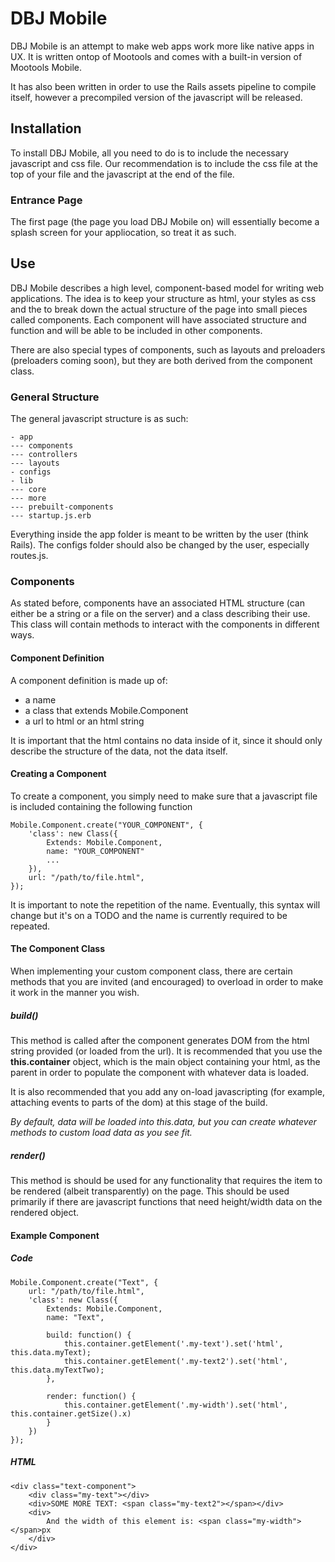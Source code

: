 DBJ Mobile
==========

DBJ Mobile is an attempt to make web apps work more like native apps in UX. It is written ontop of Mootools and comes with a built-in version of Mootools Mobile.

It has also been written in order to use the Rails assets pipeline to compile itself, however a precompiled version of the javascript will be released.

Installation
------------

To install DBJ Mobile, all you need to do is to include the necessary javascript and css file. Our recommendation is to include the css file at the top of your file and the javascript at the end of the file. 

### Entrance Page

The first page (the page you load DBJ Mobile on) will essentially become a splash screen for your appliocation, so treat it as such.


Use
---

DBJ Mobile describes a high level, component-based model for writing web applications. The idea is to keep your structure as html, your styles as css and the to break down the actual structure of the page into small pieces called components. Each component will have associated structure and function and will be able to be included in other components.

There are also special types of components, such as layouts and preloaders (preloaders coming soon), but they are both derived from the component class.

### General Structure

The general javascript structure is as such:

    - app
    --- components
    --- controllers
    --- layouts
    - configs
    - lib
    --- core
    --- more
    --- prebuilt-components
    --- startup.js.erb

Everything inside the app folder is meant to be written by the user (think Rails). The configs folder should also be changed by the user, especially routes.js.

### Components

As stated before, components have an associated HTML structure (can either be a string or a file on the server) and a class describing their use. This class will contain methods to interact with the components in different ways. 

#### Component Definition

A component definition is made up of:
- a name
- a class that extends Mobile.Component
- a url to html or an html string

It is important that the html contains no data inside of it, since it should only describe the structure of the data, not the data itself.

#### Creating a Component

To create a component, you simply need to make sure that a javascript file is included containing the following function

    Mobile.Component.create("YOUR_COMPONENT", {
        'class': new Class({
            Extends: Mobile.Component,
		    name: "YOUR_COMPONENT"
            ...
        }),
        url: "/path/to/file.html",
    });

It is important to note the repetition of the name. Eventually, this syntax will change but it's on a TODO and the name is currently required to be repeated.

#### The Component Class

When implementing your custom component class, there are certain methods that you are invited (and encouraged) to overload in order to make it work in the manner you wish.

##### build()
This method is called after the component generates DOM from the html string provided (or loaded from the url). It is recommended that you use the **this.container** object, which is the main object containing your html, as the parent in order to populate the component with whatever data is loaded. 

It is also recommended that you add any on-load javascripting (for example, attaching events to parts of the dom) at this stage of the build.

*By default, data will be loaded into this.data, but you can create whatever methods to custom load data as you see fit.*

##### render()
This method is should be used for any functionality that requires the item to be rendered (albeit transparently) on the page. This should be used primarily if there are javascript functions that need height/width data on the rendered object.

#### Example Component 

##### Code

    Mobile.Component.create("Text", {
	    url: "/path/to/file.html",
		'class': new Class({
		    Extends: Mobile.Component,
            name: "Text",
		    
			build: function() {
                this.container.getElement('.my-text').set('html', this.data.myText);			
                this.container.getElement('.my-text2').set('html', this.data.myTextTwo);			
			},
			
			render: function() {
			    this.container.getElement('.my-width').set('html', this.container.getSize().x)
			}
		})
	});
	
##### HTML

    <div class="text-component">
	    <div class="my-text"></div>
	    <div>SOME MORE TEXT: <span class="my-text2"></span></div>
	    <div>
	        And the width of this element is: <span class="my-width"></span>px
	    </div>
	</div>